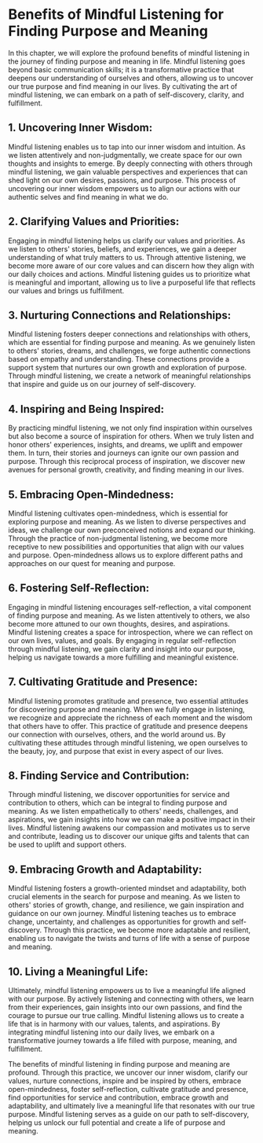 # Benefits of Mindful Listening for Finding Purpose and Meaning

In this chapter, we will explore the profound benefits of mindful listening in the journey of finding purpose and meaning in life. Mindful listening goes beyond basic communication skills; it is a transformative practice that deepens our understanding of ourselves and others, allowing us to uncover our true purpose and find meaning in our lives. By cultivating the art of mindful listening, we can embark on a path of self-discovery, clarity, and fulfillment.

## 1\. Uncovering Inner Wisdom:

Mindful listening enables us to tap into our inner wisdom and intuition. As we listen attentively and non-judgmentally, we create space for our own thoughts and insights to emerge. By deeply connecting with others through mindful listening, we gain valuable perspectives and experiences that can shed light on our own desires, passions, and purpose. This process of uncovering our inner wisdom empowers us to align our actions with our authentic selves and find meaning in what we do.

## 2\. Clarifying Values and Priorities:

Engaging in mindful listening helps us clarify our values and priorities. As we listen to others' stories, beliefs, and experiences, we gain a deeper understanding of what truly matters to us. Through attentive listening, we become more aware of our core values and can discern how they align with our daily choices and actions. Mindful listening guides us to prioritize what is meaningful and important, allowing us to live a purposeful life that reflects our values and brings us fulfillment.

## 3\. Nurturing Connections and Relationships:

Mindful listening fosters deeper connections and relationships with others, which are essential for finding purpose and meaning. As we genuinely listen to others' stories, dreams, and challenges, we forge authentic connections based on empathy and understanding. These connections provide a support system that nurtures our own growth and exploration of purpose. Through mindful listening, we create a network of meaningful relationships that inspire and guide us on our journey of self-discovery.

## 4\. Inspiring and Being Inspired:

By practicing mindful listening, we not only find inspiration within ourselves but also become a source of inspiration for others. When we truly listen and honor others' experiences, insights, and dreams, we uplift and empower them. In turn, their stories and journeys can ignite our own passion and purpose. Through this reciprocal process of inspiration, we discover new avenues for personal growth, creativity, and finding meaning in our lives.

## 5\. Embracing Open-Mindedness:

Mindful listening cultivates open-mindedness, which is essential for exploring purpose and meaning. As we listen to diverse perspectives and ideas, we challenge our own preconceived notions and expand our thinking. Through the practice of non-judgmental listening, we become more receptive to new possibilities and opportunities that align with our values and purpose. Open-mindedness allows us to explore different paths and approaches on our quest for meaning and purpose.

## 6\. Fostering Self-Reflection:

Engaging in mindful listening encourages self-reflection, a vital component of finding purpose and meaning. As we listen attentively to others, we also become more attuned to our own thoughts, desires, and aspirations. Mindful listening creates a space for introspection, where we can reflect on our own lives, values, and goals. By engaging in regular self-reflection through mindful listening, we gain clarity and insight into our purpose, helping us navigate towards a more fulfilling and meaningful existence.

## 7\. Cultivating Gratitude and Presence:

Mindful listening promotes gratitude and presence, two essential attitudes for discovering purpose and meaning. When we fully engage in listening, we recognize and appreciate the richness of each moment and the wisdom that others have to offer. This practice of gratitude and presence deepens our connection with ourselves, others, and the world around us. By cultivating these attitudes through mindful listening, we open ourselves to the beauty, joy, and purpose that exist in every aspect of our lives.

## 8\. Finding Service and Contribution:

Through mindful listening, we discover opportunities for service and contribution to others, which can be integral to finding purpose and meaning. As we listen empathetically to others' needs, challenges, and aspirations, we gain insights into how we can make a positive impact in their lives. Mindful listening awakens our compassion and motivates us to serve and contribute, leading us to discover our unique gifts and talents that can be used to uplift and support others.

## 9\. Embracing Growth and Adaptability:

Mindful listening fosters a growth-oriented mindset and adaptability, both crucial elements in the search for purpose and meaning. As we listen to others' stories of growth, change, and resilience, we gain inspiration and guidance on our own journey. Mindful listening teaches us to embrace change, uncertainty, and challenges as opportunities for growth and self-discovery. Through this practice, we become more adaptable and resilient, enabling us to navigate the twists and turns of life with a sense of purpose and meaning.

## 10\. Living a Meaningful Life:

Ultimately, mindful listening empowers us to live a meaningful life aligned with our purpose. By actively listening and connecting with others, we learn from their experiences, gain insights into our own passions, and find the courage to pursue our true calling. Mindful listening allows us to create a life that is in harmony with our values, talents, and aspirations. By integrating mindful listening into our daily lives, we embark on a transformative journey towards a life filled with purpose, meaning, and fulfillment.

The benefits of mindful listening in finding purpose and meaning are profound. Through this practice, we uncover our inner wisdom, clarify our values, nurture connections, inspire and be inspired by others, embrace open-mindedness, foster self-reflection, cultivate gratitude and presence, find opportunities for service and contribution, embrace growth and adaptability, and ultimately live a meaningful life that resonates with our true purpose. Mindful listening serves as a guide on our path to self-discovery, helping us unlock our full potential and create a life of purpose and meaning.
